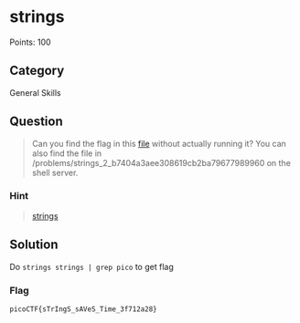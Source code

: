# strings
Points: 100

## Category
General Skills

## Question
>Can you find the flag in this [file]() without actually running it? You can also find the file in /problems/strings_2_b7404a3aee308619cb2ba79677989960 on the shell server. 

### Hint
>[strings](https://linux.die.net/man/1/strings)

## Solution
Do `strings strings | grep pico` to get flag

### Flag
`picoCTF{sTrIngS_sAVeS_Time_3f712a28}`
